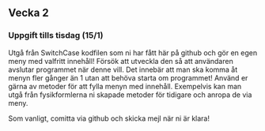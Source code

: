 ## Vecka 2

### Uppgift tills tisdag (15/1)

Utgå från SwitchCase kodfilen som ni har fått här på github och gör en egen meny med valfritt innehåll! Försök att utveckla den så att användaren avslutar programmet när denne vill. Det innebär att man ska komma åt menyn fler gånger än 1 utan att behöva starta om programmet! Använd er gärna av metoder för att fylla menyn med innehåll. Exempelvis kan man utgå från fysikformlerna ni skapade metoder för tidigare och anropa de via meny.

Som vanligt, comitta via github och skicka mejl när ni är klara!
